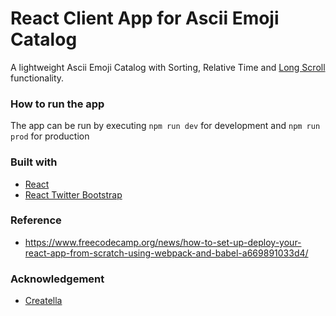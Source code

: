 # React Client App for Ascii Emoji Catalog

A lightweight Ascii Emoji Catalog with Sorting, Relative Time and [Long Scroll](https://www.toptal.com/designers/ui/long-scroll-websites) functionality.

### How to run the app

The app can be run by executing `npm run dev` for development and `npm run prod` for production

### Built with
* [React](https://reactjs.org/)
* [React Twitter Bootstrap](https://react-bootstrap.github.io/)


### Reference
*  https://www.freecodecamp.org/news/how-to-set-up-deploy-your-react-app-from-scratch-using-webpack-and-babel-a669891033d4/

### Acknowledgement
* [Creatella](https://creatella.ventures/)
